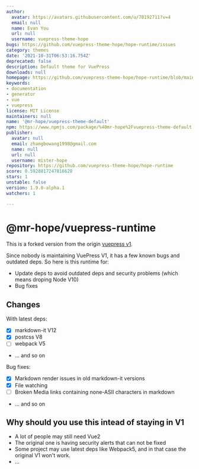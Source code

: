 ```yaml
---
author:
  avatar: https://avatars.githubusercontent.com/u/78192711?v=4
  email: null
  name: Evan You
  url: null
  username: vuepress-theme-hope
bugs: https://github.com/vuepress-theme-hope/hope-runtime/issues
category: themes
date: '2021-10-31T06:53:16.754Z'
deprecated: false
description: Default theme for VuePress
downloads: null
homepage: https://github.com/vuepress-theme-hope/hope-runtime/blob/main/packages/vuepress-theme-default#readme
keywords:
- documentation
- generator
- vue
- vuepress
license: MIT License
maintainers: null
name: '@mr-hope/vuepress-theme-default'
npm: https://www.npmjs.com/package/%40mr-hope%2Fvuepress-theme-default
publisher:
  avatar: null
  email: zhangbowang1998@gmail.com
  name: null
  url: null
  username: mister-hope
repository: https://github.com/vuepress-theme-hope/hope-runtime
score: 0.5928817247816628
stars: 1
unstable: false
version: 1.9.0-alpha.1
watchers: 1

---
```


# @mr-hope/vuepress-runtime

This is a forked version from the origin [vuepress v1](https://github.com/vuejs/vuepress).

Since nobody is maintaining VuePress V1, it has a few known bugs and outdated deps. So here is this runtime for:

- Update deps to avoid outdated deps and security problems (which means droping Node V10)
- Bug fixes

## Changes

With latest deps:

- [x] markdown-it V12
- [x] postcss V8
- [ ] webpack V5
- ... and so on

Bug fixes:

- [x] Markdown render issues in old markdown-it versions
- [x] File watching
- [ ] Broken Media links containing none-ASII characters in markdown
- ... and so on

## Why should you use this intead of staying in V1

- A lot of people may still need Vue2
- The original one is having security alerts that can not be fixed
- Some project may use latest deps like Webpack5, and in that case the original V1 won't work.
- ...
